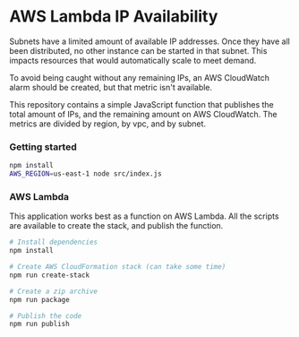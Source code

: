 # AWS Lambda IP Availability

Subnets have a limited amount of available IP addresses. Once they have all
been distributed, no other instance can be started in that subnet. This
impacts resources that would automatically scale to meet demand.

To avoid being caught without any remaining IPs, an AWS CloudWatch alarm should
be created, but that metric isn't available.

This repository contains a simple JavaScript function that publishes the total
amount of IPs, and the remaining amount on AWS CloudWatch. The metrics are
divided by region, by vpc, and by subnet.

### Getting started
```sh
npm install
AWS_REGION=us-east-1 node src/index.js
```

### AWS Lambda
This application works best as a function on AWS Lambda. All the scripts are
available to create the stack, and publish the function.

```sh
# Install dependencies
npm install

# Create AWS CloudFormation stack (can take some time)
npm run create-stack

# Create a zip archive
npm run package

# Publish the code
npm run publish
```

